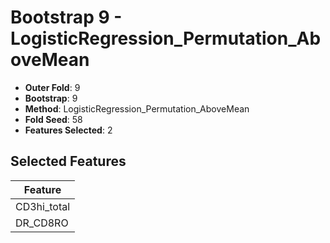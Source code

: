 # Bootstrap 9 - LogisticRegression_Permutation_AboveMean

- **Outer Fold**: 9
- **Bootstrap**: 9
- **Method**: LogisticRegression_Permutation_AboveMean
- **Fold Seed**: 58
- **Features Selected**: 2

## Selected Features

| Feature |
|---------|
| CD3hi_total |
| DR_CD8RO |

